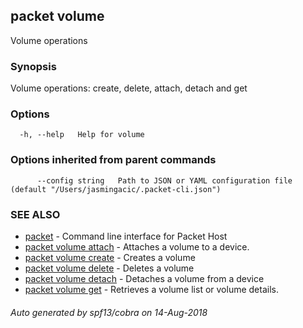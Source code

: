 ## packet volume

Volume operations

### Synopsis

Volume operations: create, delete, attach, detach and get

### Options

```
  -h, --help   Help for volume
```

### Options inherited from parent commands

```
      --config string   Path to JSON or YAML configuration file (default "/Users/jasmingacic/.packet-cli.json")
```

### SEE ALSO

* [packet](packet.md)	 - Command line interface for Packet Host
* [packet volume attach](packet_volume_attach.md)	 - Attaches a volume to a device.
* [packet volume create](packet_volume_create.md)	 - Creates a volume
* [packet volume delete](packet_volume_delete.md)	 - Deletes a volume
* [packet volume detach](packet_volume_detach.md)	 - Detaches a volume from a device
* [packet volume get](packet_volume_get.md)	 - Retrieves a volume list or volume details.

###### Auto generated by spf13/cobra on 14-Aug-2018
